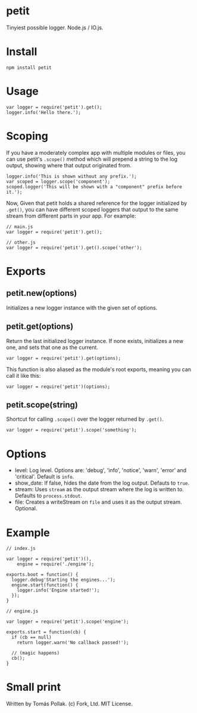 # petit

Tinyiest possible logger. Node.js / IO.js.

# Install
     
    npm install petit

# Usage

    var logger = require('petit').get();
    logger.info('Hello there.');

# Scoping

If you have a moderately complex app with multiple modules or files, you can use petit's `.scope()` method which will prepend a string to the log output, showing where that output originated from. 

    logger.info('This is shown without any prefix.');
    var scoped = logger.scope('component');
    scoped.logger('This will be shown with a "component" prefix before it.');

Now, Given that petit holds a shared reference for the logger initialized by `.get()`, you can have different scoped loggers that output to the same stream from different parts in your app. For example:

    // main.js
    var logger = require('petit').get();

    // other.js
    var logger = require('petit').get().scope('other');

# Exports

## petit.new(options)

Initializes a new logger instance with the given set of options.

## petit.get(options)

Return the last initialized logger instance. If none exists, initializes
a new one, and sets that one as the current.

    var logger = require('petit').get(options);

This function is also aliased as the module's root exports, meaning you can call it like this:

    var logger = require('petit')(options);

## petit.scope(string)

Shortcut for calling `.scope()` over the logger returned by `.get()`.

    var logger = require('petit').scope('something');

# Options

 - level: Log level. Options are: 'debug', 'info', 'notice', 'warn', 'error' and 'critical'. Default is `info`.
 - show_date: If false, hides the date from the log output. Defauts to `true`.
 - stream: Uses `stream` as the output stream where the log is written to. Defaults to `process.stdout`.
 - file: Creates a writeStream on `file` and uses it as the output stream. Optional.

# Example

    // index.js

    var logger = require('petit')(),
        engine = require('./engine');

    exports.boot = function() {
      logger.debug'Starting the engines...');
      engine.start(function() {
        logger.info('Engine started!');
      });
    }

    // engine.js

    var logger = require('petit').scope('engine');

    exports.start = function(cb) {
      if (cb == null)
        return logger.warn('No callback passed!');

      // (magic happens)
      cb();
    }

# Small print

Written by Tomás Pollak.
(c) Fork, Ltd. MIT License.
